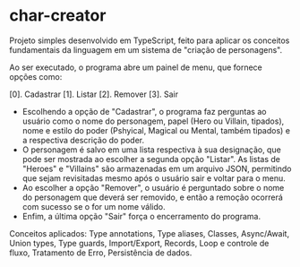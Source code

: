 # char-creator

Projeto simples desenvolvido em TypeScript, feito para aplicar os conceitos fundamentais da linguagem em um sistema de "criação de personagens". 

Ao ser executado, o programa abre um painel de menu, que fornece opções como:

[0]. Cadastrar
[1]. Listar
[2]. Remover
[3]. Sair

- Escolhendo a opção de "Cadastrar", o programa faz perguntas ao usuário como o nome do personagem, papel (Hero ou Villain, tipados), nome e estilo do poder (Pshyical, Magical ou Mental, também tipados) e a respectiva descrição do poder.
- O personagem é salvo em uma lista respectiva à sua designação, que pode ser mostrada ao escolher a segunda opção "Listar". As listas de "Heroes" e "Villains" são armazenadas em um arquivo JSON, permitindo que sejam revisitadas mesmo após o usuário sair e voltar para o menu.
- Ao escolher a opção "Remover", o usuário é perguntado sobre o nome do personagem que deverá ser removido, e então a remoção ocorrerá com sucesso se o for um nome válido.
- Enfim, a última opção "Sair" força o encerramento do programa.

Conceitos aplicados: Type annotations, Type aliases, Classes, Async/Await, Union types, Type guards, Import/Export, Records, Loop e controle de fluxo, Tratamento de Erro, Persistência de dados.
